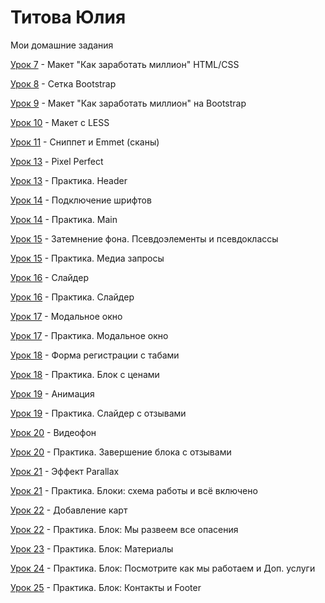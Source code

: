 # Титова Юлия
Мои домашние задания

[Урок 7](https://juliatitova.github.io/lesson_7/) - Макет "Как заработать миллион" HTML/CSS


[Урок 8](https://juliatitova.github.io/lesson_8/) - Сетка Bootstrap


[Урок 9](https://juliatitova.github.io/lesson_9/) - Макет "Как заработать миллион" на Bootstrap


[Урок 10](https://juliatitova.github.io/lesson_10/) - Макет с LESS 


[Урок 11](https://juliatitova.github.io/lesson_11/) - Сниппет и Emmet (сканы)


[Урок 13](https://juliatitova.github.io/lesson_13/) - Pixel Perfect


[Урок 13](https://juliatitova.github.io/lesson_13_practice/src/) - Практика. Header


[Урок 14](https://juliatitova.github.io/lesson_14/) - Подключение шрифтов


[Урок 14](https://juliatitova.github.io/lesson_14_practice/) - Практика. Main


[Урок 15](https://juliatitova.github.io/lesson_15/) - Затемнение фона. Псевдоэлементы и псевдоклассы


[Урок 15](https://juliatitova.github.io/lesson_15_practice/) - Практика. Медиа запросы


[Урок 16](https://juliatitova.github.io/lesson_16/) - Слайдер


[Урок 16](https://juliatitova.github.io/lesson_16_practice/) - Практика. Слайдер


[Урок 17](https://juliatitova.github.io/github/lesson_17/) - Модальное окно


[Урок 17](https://juliatitova.github.io/lesson_17_practice/) - Практика. Модальное окно


[Урок 18](https://juliatitova.github.io/lesson_18/) - Форма регистрации с табами


[Урок 18](https://juliatitova.github.io/lesson_18_practice/) - Практика. Блок с ценами


[Урок 19](https://juliatitova.github.io/lesson_19/) - Анимация


[Урок 19](https://juliatitova.github.io/lesson_19_practice/) - Практика. Слайдер с отзывами


[Урок 20](https://juliatitova.github.io/lesson_20/) - Видеофон


[Урок 20](https://juliatitova.github.io/lesson_20_practice/lesson_20_practice/) - Практика. Завершение блока с отзывами


[Урок 21](https://juliatitova.github.io/lesson_21/) - Эффект Parallax


[Урок 21](https://juliatitova.github.io/lesson_21_practice/) - Практика. Блоки: схема работы и всё включено


[Урок 22](https://juliatitova.github.io/lesson_22/) - Добавление карт


[Урок 22](https://juliatitova.github.io/lesson_22_practice/) - Практика. Блок: Мы развеем все опасения


[Урок 23](https://juliatitova.github.io/lesson_23_practice/) - Практика. Блок: Материалы


[Урок 24](https://juliatitova.github.io/lesson_24_practice/) - Практика. Блок: Посмотрите как мы работаем и Доп. услуги


[Урок 25](https://juliatitova.github.io/lesson_25_practice/) - Практика. Блок: Контакты и Footer

